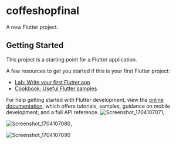 # coffeshopfinal

A new Flutter project.

## Getting Started

This project is a starting point for a Flutter application.

A few resources to get you started if this is your first Flutter project:

- [Lab: Write your first Flutter app](https://docs.flutter.dev/get-started/codelab)
- [Cookbook: Useful Flutter samples](https://docs.flutter.dev/cookbook)

For help getting started with Flutter development, view the
[online documentation](https://docs.flutter.dev/), which offers tutorials,
samples, guidance on mobile development, and a full API reference.
![Screenshot_1704107071](https://github.com/zongodev/Coffees_App/assets/59454279/29811be6-6aec-488c-8993-c0aab5777b88),

![Screenshot_1704107080](https://github.com/zongodev/Coffees_App/assets/59454279/2944274c-b2c0-4f57-8aa9-8a7532e14a8f),

![Screenshot_1704107090](https://github.com/zongodev/Coffees_App/assets/59454279/b7114895-0e14-42a7-a04d-f5ca00567d8b)





